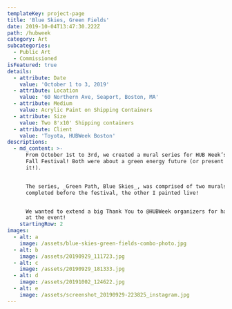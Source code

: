 ```yaml
---
templateKey: project-page
title: 'Blue Skies, Green Fields'
date: 2019-10-04T13:47:30.222Z
path: /hubweek
category: Art
subcategories:
  - Public Art
  - Commissioned
isFeatured: true
details:
  - attribute: Date
    value: 'October 1 to 3, 2019'
  - attribute: Location
    value: '60 Northern Ave, Seaport, Boston, MA'
  - attribute: Medium
    value: Acrylic Paint on Shipping Containers
  - attribute: Size
    value: Two 8'x10' Shipping containers
  - attribute: Client
    value: 'Toyota, HUBWeek Boston'
descriptions:
  - md_content: >-
      From October 1st to 3rd, we created a mural series for HUB Week’s 2019
      Fall Festival! Both were about a green energy future (or present! We need
      it!). ⠀


      The series, _Green Path, Blue Skies_, was comprised of two murals, one,
      completed before the festival, the other I painted live! ⠀


      We wanted to extend a big Thank You to @HUBWeek organizers for having us
      at the event! ⠀
    startingRow: 2
images:
  - alt: a
    image: /assets/blue-skies-green-fields-combo-photo.jpg
  - alt: b
    image: /assets/20190929_111723.jpg
  - alt: c
    image: /assets/20190929_181333.jpg
  - alt: d
    image: /assets/20191002_124622.jpg
  - alt: e
    image: /assets/screenshot_20190929-223825_instagram.jpg
---
```


